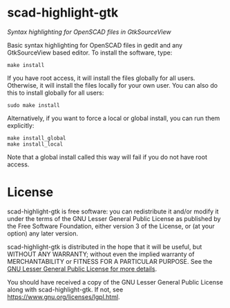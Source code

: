 scad-highlight-gtk
==================

*Syntax highlighting for OpenSCAD files in GtkSourceView*

Basic syntax highlighting for OpenSCAD files in gedit and any
GtkSourceView based editor. To install the software, type:

    make install

If you have root access, it will install the files globally for all users.
Otherwise, it will install the files locally for your own user. You can also
do this to install globally for all users:

    sudo make install

Alternatively, if you want to force a local or global install, you can run
them explicitly:

    make install_global
    make install_local

Note that a global install called this way will fail if you do not have root
access.

License
=======

scad-highlight-gtk is free software: you can redistribute it and/or modify
it under the terms of the GNU Lesser General Public License as published by
the Free Software Foundation, either version 3 of the License, or
(at your option) any later version.

scad-highlight-gtk is distributed in the hope that it will be useful,
but WITHOUT ANY WARRANTY; without even the implied warranty of
MERCHANTABILITY or FITNESS FOR A PARTICULAR PURPOSE.  See the
[GNU Lesser General Public License for more details](./LICENSE-lgpl.txt).

You should have received a copy of the GNU Lesser General Public License
along with scad-highlight-gtk. 
If not, see <https://www.gnu.org/licenses/lgpl.html>.

